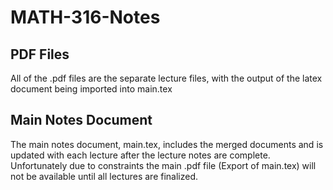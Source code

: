 # MATH-316-Notes

## PDF Files

All of the .pdf files are the separate lecture files, with the output of the latex document being imported into main.tex

## Main Notes Document

The main notes document, main.tex, includes the merged documents and is updated with each lecture after the lecture notes are complete. Unfortunately due to constraints the main .pdf file (Export of main.tex) will not be available until all lectures are finalized. 
